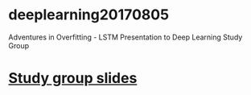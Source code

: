# deeplearning20170805
Adventures in Overfitting - LSTM Presentation to Deep Learning Study Group

# [Study group slides](https://github.com/druce/deeplearning20170805/blob/master/Study%20group.ipynb)
